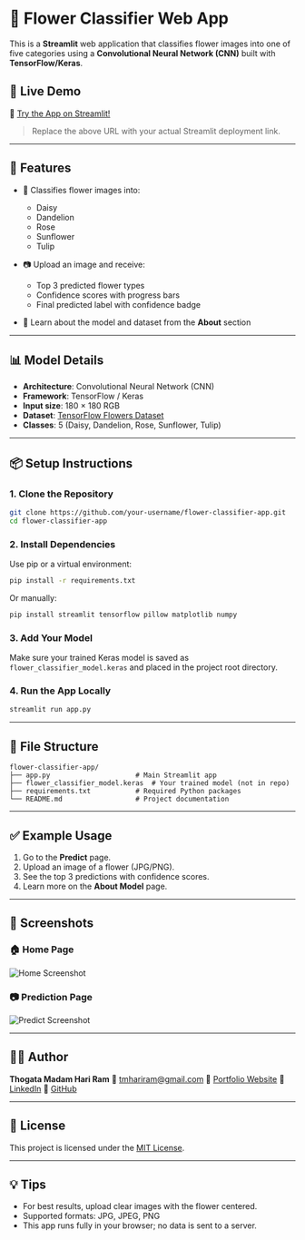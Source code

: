 # 🌼 Flower Classifier Web App

This is a **Streamlit** web application that classifies flower images into one of five categories using a **Convolutional Neural Network (CNN)** built with **TensorFlow/Keras**.

## 🚀 Live Demo

🔗 [Try the App on Streamlit!](https://your-deployed-app-link.streamlit.app)

> Replace the above URL with your actual Streamlit deployment link.

---

## 📂 Features

- 🌼 Classifies flower images into:
  - Daisy
  - Dandelion
  - Rose
  - Sunflower
  - Tulip

- 📷 Upload an image and receive:
  - Top 3 predicted flower types
  - Confidence scores with progress bars
  - Final predicted label with confidence badge

- 🧠 Learn about the model and dataset from the **About** section

---

## 📊 Model Details

- **Architecture**: Convolutional Neural Network (CNN)
- **Framework**: TensorFlow / Keras
- **Input size**: 180 × 180 RGB
- **Dataset**: [TensorFlow Flowers Dataset](https://www.tensorflow.org/datasets/catalog/tf_flowers)
- **Classes**: 5 (Daisy, Dandelion, Rose, Sunflower, Tulip)

---

## 📦 Setup Instructions

### 1. Clone the Repository

```bash
git clone https://github.com/your-username/flower-classifier-app.git
cd flower-classifier-app
````

### 2. Install Dependencies

Use pip or a virtual environment:

```bash
pip install -r requirements.txt
```

Or manually:

```bash
pip install streamlit tensorflow pillow matplotlib numpy
```

### 3. Add Your Model

Make sure your trained Keras model is saved as `flower_classifier_model.keras` and placed in the project root directory.

### 4. Run the App Locally

```bash
streamlit run app.py
```

---

## 📁 File Structure

```
flower-classifier-app/
├── app.py                     # Main Streamlit app
├── flower_classifier_model.keras  # Your trained model (not in repo)
├── requirements.txt           # Required Python packages
└── README.md                  # Project documentation
```

---

## ✅ Example Usage

1. Go to the **Predict** page.
2. Upload an image of a flower (JPG/PNG).
3. See the top 3 predictions with confidence scores.
4. Learn more on the **About Model** page.

---

## 📸 Screenshots

### 🏠 Home Page

![Home Screenshot](assets/home.png)

### 📷 Prediction Page

![Predict Screenshot](assets/predict.png)

---

## 🧑‍💻 Author

**Thogata Madam Hari Ram**
📧 [tmhariram@gmail.com](mailto:tmhariram@gmail.com)
🔗 [Portfolio Website](https://hariram130303.github.io/Portfolio/)
🔗 [LinkedIn](https://linkedin.com/in/hari-ram-thogata-madam)
🔗 [GitHub](https://github.com/hariram130303)

---

## 📝 License

This project is licensed under the [MIT License](LICENSE).

---

## 💡 Tips

* For best results, upload clear images with the flower centered.
* Supported formats: JPG, JPEG, PNG
* This app runs fully in your browser; no data is sent to a server.
